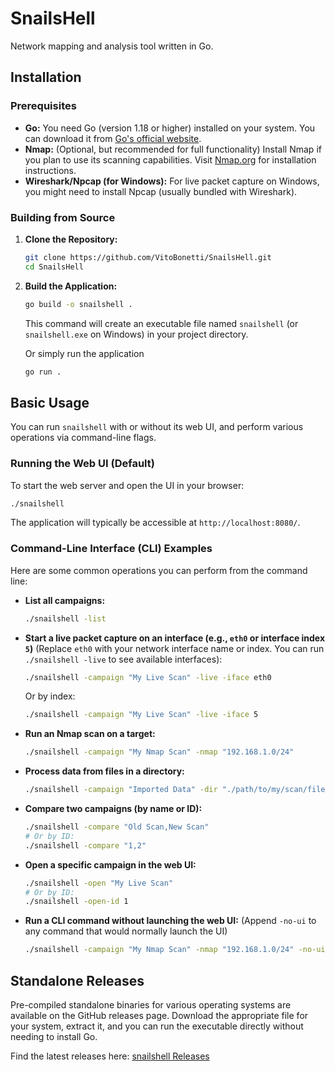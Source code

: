 # SnailsHell

Network mapping and analysis tool written in Go. 

## Installation

### Prerequisites

  * **Go:** You need Go (version 1.18 or higher) installed on your system. You can download it from [Go's official website](https://golang.org/dl/).
  * **Nmap:** (Optional, but recommended for full functionality) Install Nmap if you plan to use its scanning capabilities. Visit [Nmap.org](https://nmap.org/download.html) for installation instructions.
  * **Wireshark/Npcap (for Windows):** For live packet capture on Windows, you might need to install Npcap (usually bundled with Wireshark).

### Building from Source

1.  **Clone the Repository:**
    ```bash
    git clone https://github.com/VitoBonetti/SnailsHell.git
    cd SnailsHell
    ```
2.  **Build the Application:**
    ```bash
    go build -o snailshell .
    ```
    This command will create an executable file named `snailshell` (or `snailshell.exe` on Windows) in your project directory.

    Or simply run the application

    ```bash
    go run .
    ```

## Basic Usage

You can run `snailshell` with or without its web UI, and perform various operations via command-line flags.

### Running the Web UI (Default)

To start the web server and open the UI in your browser:

```bash
./snailshell
```

The application will typically be accessible at `http://localhost:8080/`.

### Command-Line Interface (CLI) Examples

Here are some common operations you can perform from the command line:

  * **List all campaigns:**
    ```bash
    ./snailshell -list
    ```
  * **Start a live packet capture on an interface (e.g., `eth0` or interface index `5`)**
    (Replace `eth0` with your network interface name or index. You can run `./snailshell -live` to see available interfaces):
    ```bash
    ./snailshell -campaign "My Live Scan" -live -iface eth0
    ```
    Or by index:
    ```bash
    ./snailshell -campaign "My Live Scan" -live -iface 5
    ```
  * **Run an Nmap scan on a target:**
    ```bash
    ./snailshell -campaign "My Nmap Scan" -nmap "192.168.1.0/24"
    ```
  * **Process data from files in a directory:**
    ```bash
    ./snailshell -campaign "Imported Data" -dir "./path/to/my/scan/files"
    ```
  * **Compare two campaigns (by name or ID):**
    ```bash
    ./snailshell -compare "Old Scan,New Scan"
    # Or by ID:
    ./snailshell -compare "1,2"
    ```
  * **Open a specific campaign in the web UI:**
    ```bash
    ./snailshell -open "My Live Scan"
    # Or by ID:
    ./snailshell -open-id 1
    ```
  * **Run a CLI command without launching the web UI:**
    (Append `-no-ui` to any command that would normally launch the UI)
    ```bash
    ./snailshell -campaign "My Nmap Scan" -nmap "192.168.1.0/24" -no-ui
    ```

## Standalone Releases

Pre-compiled standalone binaries for various operating systems are available on the GitHub releases page. Download the appropriate file for your system, extract it, and you can run the executable directly without needing to install Go.

Find the latest releases here: [snailshell Releases](https://github.com/VitoBonetti/SnailsHell/releases)